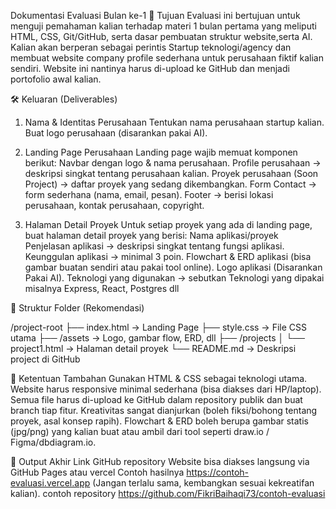 Dokumentasi Evaluasi Bulan ke-1
🎯 Tujuan
Evaluasi ini bertujuan untuk menguji pemahaman kalian terhadap materi 1 bulan pertama yang meliputi HTML, CSS, Git/GitHub, serta dasar pembuatan struktur website,serta AI.
Kalian akan berperan sebagai perintis Startup teknologi/agency dan membuat website company profile sederhana untuk perusahaan fiktif kalian sendiri.
Website ini nantinya harus di-upload ke GitHub dan menjadi portofolio awal kalian.

🛠️ Keluaran (Deliverables)
1. Nama & Identitas Perusahaan
Tentukan nama perusahaan startup kalian.
Buat logo perusahaan (disarankan pakai AI).
2. Landing Page Perusahaan
Landing page wajib memuat komponen berikut:
Navbar dengan logo & nama perusahaan.
Profile perusahaan → deskripsi singkat tentang perusahaan kalian.
Proyek perusahaan (Soon Project) → daftar proyek yang sedang dikembangkan.
Form Contact → form sederhana (nama, email, pesan).
Footer → berisi lokasi perusahaan, kontak perusahaan, copyright.




3. Halaman Detail Proyek
Untuk setiap proyek yang ada di landing page, buat halaman detail proyek yang berisi:
Nama aplikasi/proyek
Penjelasan aplikasi → deskripsi singkat tentang fungsi aplikasi.
Keunggulan aplikasi → minimal 3 poin.
Flowchart & ERD aplikasi (bisa gambar buatan sendiri atau pakai tool online).
Logo aplikasi (Disarankan Pakai AI).
Teknologi yang digunakan → sebutkan Teknologi yang dipakai misalnya Express, React, Postgres dll

📂 Struktur Folder (Rekomendasi)

/project-root
├── index.html          -> Landing Page
├── style.css           -> File CSS utama
├── /assets             -> Logo, gambar flow, ERD, dll
├── /projects
│    └── project1.html  -> Halaman detail proyek
└── README.md           -> Deskripsi project di GitHub






🚀 Ketentuan Tambahan
Gunakan HTML & CSS sebagai teknologi utama.
Website harus responsive minimal sederhana (bisa diakses dari HP/laptop).
Semua file harus di-upload ke GitHub dalam repository publik dan buat branch tiap fitur.
Kreativitas sangat dianjurkan (boleh fiksi/bohong tentang proyek, asal konsep rapih).
Flowchart & ERD boleh berupa gambar statis (jpg/png) yang kalian buat atau ambil dari tool seperti draw.io / Figma/dbdiagram.io.



🎁 Output Akhir
Link GitHub repository
Website bisa diakses langsung via GitHub Pages atau vercel
Contoh hasilnya
https://contoh-evaluasi.vercel.app (Jangan terlalu sama, kembangkan sesuai kekreatifan kalian).
contoh repository
https://github.com/FikriBaihaqi73/contoh-evaluasi


